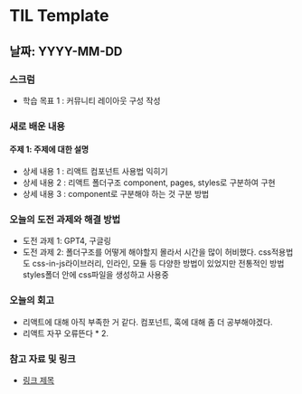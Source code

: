 # TIL Template

## 날짜: YYYY-MM-DD

### 스크럼
- 학습 목표 1 : 커뮤니티 레이아웃 구성 작성


### 새로 배운 내용
#### 주제 1: 주제에 대한 설명
- 상세 내용 1 : 리액트 컴포넌트 사용법 익히기
- 상세 내용 2 : 리액트 폴더구조 component, pages, styles로 구분하여 구현
- 상세 내용 3 : component로 구분해야 하는 것 구분 방법

### 오늘의 도전 과제와 해결 방법
- 도전 과제 1: GPT4, 구글링
- 도전 과제 2: 폴더구조를 어떻게 해야할지 몰라서 시간을 많이 허비했다. css적용법도 css-in-js라이브러리, 인라인, 모듈 등 다양한 방법이 있었지만 전통적인 방법 styles폴더 안에 css파일을 생성하고 사용중

### 오늘의 회고
- 리액트에 대해 아직 부족한 거 같다. 컴포넌트, 훅에 대해 좀 더 공부해야겠다.
- 리액트 자꾸 오류뜬다 * 2.

### 참고 자료 및 링크
- [링크 제목](https://developer.mozilla.org/ko/docs/Web/HTML/Element)

